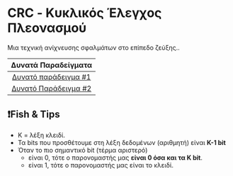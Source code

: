 # CRC - Κυκλικός Έλεγχος Πλεονασμού

Μια τεχνική ανίχνευσης σφαλμάτων στο επίπεδο ζεύξης.. 

|                                    Δυνατά Παραδείγματα                                     |
| :----------------------------------------------------------------------------------------: |
| <a href="https://www.geeksforgeeks.org/modulo-2-binary-division/">Δυνατό παράδειγμα #1</a> |
| <a href="http://cs.newpaltz.edu/~easwaran/CN/Module7/CRC2.pdf"> Δυνατό Παράδειγμα #2 </a>  |

## ❗Fish & Tips


- K = λέξη κλειδί. 
- Τα bits που προσθέτουμε στη λέξη δεδομένων (αριθμητή) είναι **K-1 bit**
- Όταν το πιο σημαντικό bit (τέρμα αριστερό)
  - είναι 0, τότε ο παρονομαστής μας **είναι 0 όσα και τα Κ bit**.
  - είναι 1, τότε ο παρονομαστής μας είναι το κλειδί.